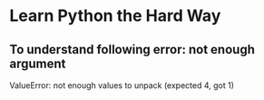 # Learn Python the Hard Way
## To understand following error: not enough argument
ValueError: not enough values to unpack (expected 4, got 1)
